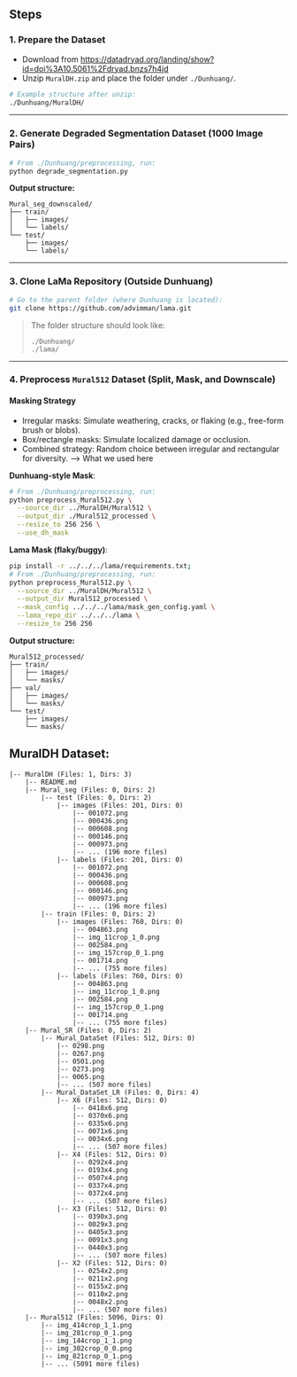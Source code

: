 ## Steps

### 1. Prepare the Dataset

- Download from https://datadryad.org/landing/show?id=doi%3A10.5061%2Fdryad.bnzs7h4jd
- Unzip `MuralDH.zip` and place the folder under `./Dunhuang/`.

```bash
# Example structure after unzip:
./Dunhuang/MuralDH/
```

---

### 2. Generate Degraded Segmentation Dataset (1000 Image Pairs)

```bash
# From ./Dunhuang/preprocessing, run:
python degrade_segmentation.py
```

**Output structure:**

```
Mural_seg_downscaled/
├── train/
│   ├── images/
│   └── labels/
└── test/
    ├── images/
    └── labels/
```

---

### 3. Clone LaMa Repository (Outside Dunhuang)

```bash
# Go to the parent folder (where Dunhuang is located):
git clone https://github.com/advimman/lama.git
```

> The folder structure should look like:
>
> ```
> ./Dunhuang/
> ./lama/
> ```

---

### 4. Preprocess `Mural512` Dataset (Split, Mask, and Downscale)

#### Masking Strategy

- Irregular masks: Simulate weathering, cracks, or flaking (e.g., free-form brush or blobs).
- Box/rectangle masks: Simulate localized damage or occlusion.
- Combined strategy: Random choice between irregular and rectangular for diversity. --> What we used here

**Dunhuang-style Mask**:

```bash
# From ./Dunhuang/preprocessing, run:
python preprocess_Mural512.py \
  --source_dir ../MuralDH/Mural512 \
  --output_dir ./Mural512_processed \
  --resize_to 256 256 \
  --use_dh_mask
```

**Lama Mask (flaky/buggy)**:

```bash
pip install -r ../../../lama/requirements.txt;
# From ./Dunhuang/preprocessing, run:
python preprocess_Mural512.py \
  --source_dir ../MuralDH/Mural512 \
  --output_dir Mural512_processed \
  --mask_config ../../../lama/mask_gen_config.yaml \
  --lama_repo_dir ../../../lama \
  --resize_to 256 256
```

**Output structure:**

```
Mural512_processed/
├── train/
│   ├── images/
│   └── masks/
├── val/
│   ├── images/
│   └── masks/
└── test/
    ├── images/
    └── masks/
```

## MuralDH Dataset:

```
|-- MuralDH (Files: 1, Dirs: 3)
    |-- README.md
    |-- Mural_seg (Files: 0, Dirs: 2)
        |-- test (Files: 0, Dirs: 2)
            |-- images (Files: 201, Dirs: 0)
                |-- 001072.png
                |-- 000436.png
                |-- 000608.png
                |-- 000146.png
                |-- 000973.png
                |-- ... (196 more files)
            |-- labels (Files: 201, Dirs: 0)
                |-- 001072.png
                |-- 000436.png
                |-- 000608.png
                |-- 000146.png
                |-- 000973.png
                |-- ... (196 more files)
        |-- train (Files: 0, Dirs: 2)
            |-- images (Files: 760, Dirs: 0)
                |-- 004863.png
                |-- img_11crop_1_0.png
                |-- 002584.png
                |-- img_157crop_0_1.png
                |-- 001714.png
                |-- ... (755 more files)
            |-- labels (Files: 760, Dirs: 0)
                |-- 004863.png
                |-- img_11crop_1_0.png
                |-- 002584.png
                |-- img_157crop_0_1.png
                |-- 001714.png
                |-- ... (755 more files)
    |-- Mural_SR (Files: 0, Dirs: 2)
        |-- Mural_DataSet (Files: 512, Dirs: 0)
            |-- 0298.png
            |-- 0267.png
            |-- 0501.png
            |-- 0273.png
            |-- 0065.png
            |-- ... (507 more files)
        |-- Mural_DataSet_LR (Files: 0, Dirs: 4)
            |-- X6 (Files: 512, Dirs: 0)
                |-- 0418x6.png
                |-- 0370x6.png
                |-- 0335x6.png
                |-- 0071x6.png
                |-- 0034x6.png
                |-- ... (507 more files)
            |-- X4 (Files: 512, Dirs: 0)
                |-- 0292x4.png
                |-- 0193x4.png
                |-- 0507x4.png
                |-- 0337x4.png
                |-- 0372x4.png
                |-- ... (507 more files)
            |-- X3 (Files: 512, Dirs: 0)
                |-- 0390x3.png
                |-- 0029x3.png
                |-- 0405x3.png
                |-- 0091x3.png
                |-- 0440x3.png
                |-- ... (507 more files)
            |-- X2 (Files: 512, Dirs: 0)
                |-- 0254x2.png
                |-- 0211x2.png
                |-- 0155x2.png
                |-- 0110x2.png
                |-- 0048x2.png
                |-- ... (507 more files)
    |-- Mural512 (Files: 5096, Dirs: 0)
        |-- img_414crop_1_1.png
        |-- img_281crop_0_1.png
        |-- img_144crop_1_1.png
        |-- img_302crop_0_0.png
        |-- img_821crop_0_1.png
        |-- ... (5091 more files)
```
